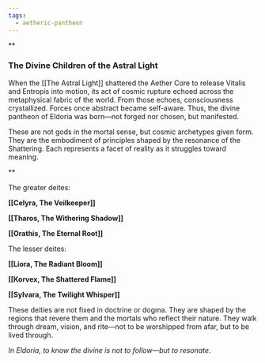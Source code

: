 ```yaml
---
tags:
  - aetheric-pantheon
---
```

**

### **The Divine Children of the Astral Light**

When the [[The Astral Light]] shattered the Aether Core to release Vitalis and Entropis into motion, its act of cosmic rupture echoed across the metaphysical fabric of the world. From those echoes, consciousness crystallized. Forces once abstract became self-aware. Thus, the divine pantheon of Eldoria was born—not forged nor chosen, but manifested.

These are not gods in the mortal sense, but cosmic archetypes given form. They are the embodiment of principles shaped by the resonance of the Shattering. Each represents a facet of reality as it struggles toward meaning.

**

The greater deites:

**[[Celyra, The Veilkeeper]]**

**[[Tharos, The Withering Shadow]]**

**[[Orathis, The Eternal Root]]**


The lesser deites:

**[[Liora, The Radiant Bloom]]**

**[[Korvex, The Shattered Flame]]**

**[[Sylvara, The Twilight Whisper]]**


These deities are not fixed in doctrine or dogma. They are shaped by the regions that revere them and the mortals who reflect their nature. They walk through dream, vision, and rite—not to be worshipped from afar, but to be lived through.

*In Eldoria, to know the divine is not to follow—but to resonate.*








